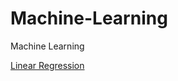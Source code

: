# Machine-Learning
Machine Learning

[Linear Regression](https://github.com/aelidrys/Machine-Learning/tree/main/LinearRegression/linear_regression.md)

